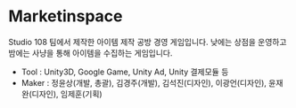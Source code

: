 # Marketinspace

Studio 108 팀에서 제작한 아이템 제작 공방 경영 게임입니다.
낮에는 상점을 운영하고 밤에는 사냥을 통해 아이템을 수집하는 게임입니다.

- Tool : Unity3D, Google Game, Unity Ad, Unity 결제모듈 등
- Maker : 정윤상(개발, 총괄), 김경주(개발), 김석진(디자인), 이광언(디자인), 윤재완(디자인), 임제훈(기획)
